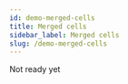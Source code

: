 ```yaml
---
id: demo-merged-cells
title: Merged cells
sidebar_label: Merged cells
slug: /demo-merged-cells
---
```


Not ready yet
